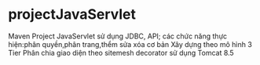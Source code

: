 # projectJavaServlet
Maven Project JavaServlet sử dụng JDBC, API; các chức năng thực hiện:phân quyền,phân trang,thểm sửa xóa cơ bản
<r>Xây dựng theo mô hình 3 Tier</r>
Phân chia giao diện theo sitemesh decorator
sử dụng Tomcat 8.5
